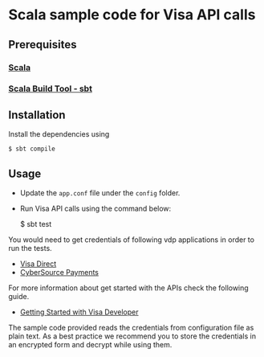 # Scala sample code for Visa API calls

## Prerequisites

### [Scala](https://www.scala-lang.org/download/install.html)
### [Scala Build Tool - sbt](http://www.scala-sbt.org/0.13/docs/Setup.html)

## Installation

Install the dependencies using 
	
	$ sbt compile

## Usage

* Update the `app.conf` file under the `config` folder.

* Run Visa API calls using the command below:

	$ sbt test

You would need to get credentials of following vdp applications in order to run the tests.

* [Visa Direct](https://developer.visa.com/products/visa_direct/reference)
* [CyberSource Payments](https://developer.visa.com/products/cybersource/reference)

For more information about get started with the APIs check the following guide.

* [Getting Started with Visa Developer](https://developer.visa.com/vdpguide#get-started-overview)

The sample code provided reads the credentials from configuration file as plain text. As a best practice we recommend you to store the credentials in an encrypted form and decrypt while using them.
